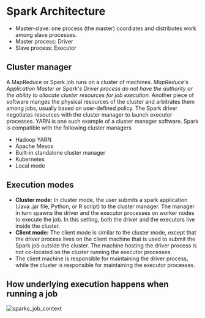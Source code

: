 # Spark Architecture

- Master-slave: one process (the master) coordiates and distributes work among slave processes.
- Master process: Driver
- Slave process: Executor

## Cluster manager
A MapReduce or Spark job runs on a cluster of machines. *MapReduce's Application Master or Spark's Driver process do not have the authority or the ability
to allocate cluster resources for job execution.* Another piece of software manges the physical resources of the cluster and arbitrates them among jobs, usually
based on user-defined policy. The Spark driver negotiates resources with the cluster manager to launch executor processes. 
YARN is one such example of a cluster manager software. Spark is compatible with the following cluster managers
- Hadoop YARN
- Apache Mesos
- Built-in standalone cluster manager
- Kubernetes
- Local mode

## Execution modes
- **Cluster mode:** In cluster mode, the user submits a spark application (Java .jar file, Python, or R script) to the cluster manager. The manager in turn spawns the driver and the executor processes on worker nodes to execute the job. 
In this setting, both the driver and the executors live inside the cluster.
- **Client mode:**  The client mode is similar to the cluster mode, except that the driver process lives on the client machine that is used to submit the Spark job outside the cluster. The machine hosting the driver process is not co-located on the cluster running the executor processes. 
- The client machine is responsible for maintaining the driver process, while the cluster is responsible for maintaining the executor processes.


## How underlying execution happens when running a job
![sparks_job_context](https://user-images.githubusercontent.com/12546802/155882785-f6d64465-fa57-4be7-9663-9a27314703a8.jpeg)
